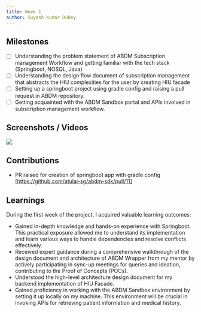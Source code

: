 ```yaml
---
title: Week 1
author: Suyash Kumar Dubey  
---
```


## Milestones
- [ ] Understanding the problem statement of ABDM Subscription management Workflow and getting familiar with the tech stack (Springboot, NOSQL, Java)
- [ ] Understanding the design flow document of subscription management that abstracts the HIU complexities for the user by creating HIU facade
- [ ] Setting up a springboot project using gradle config and raising a pull request in ABDM repository. 
- [ ] Getting acquainted with the ABDM Sandbox portal and APIs involved in subscription management workflow. 

## Screenshots / Videos 
![](https://github.com/suyashdube/c4gt-milestones/blob/main/assets/Screenshot%202023-07-25%20at%204.21.48%20AM.png?raw=true)

## Contributions
- PR raised for creation of springboot app with gradle config [https://github.com/atulai-sg/abdm-sdk/pull/11]

## Learnings
During the first week of the project, I acquired valuable learning outcomes:
- Gained in-depth knowledge and hands-on experience with Springboot. This practical exposure allowed me to understand its implementation and learn various ways to handle dependencies and resolve conflicts effectively.
- Received expert guidance during a comprehensive walkthrough of the design document and architecture of ABDM Wrapper from my mentor by actively participating in sync-up meetings for queries and ideation, contributing to the Proof of Concepts (POCs).
- Understood the high-level architecture design document for my backend implementation of HIU Facade. 
- Gained proficiency in working with the ABDM Sandbox environment by setting it up locally on my machine. This environment will be crucial in invoking APIs for retrieving patient information and medical history.
